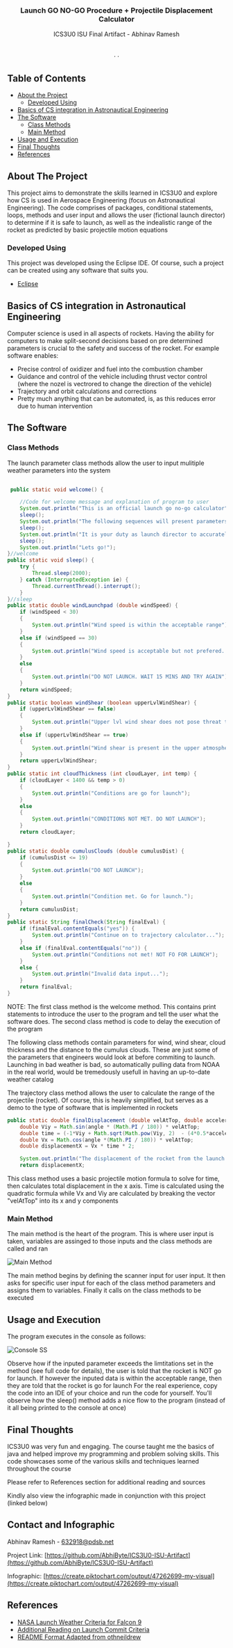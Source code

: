 
  <h3 align="center">Launch GO NO-GO Procedure + Projectile Displacement Calculator</h3>

  <p align="center">
    ICS3U0 ISU Final Artifact - Abhinav Ramesh
    <br />
    <a href=""><strong></strong></a>
    <br />
    <br />
    <a href=""></a>
    ·
    <a href=""></a>
    ·
    <a href=""></a>
  </p>
</p>



<!-- TABLE OF CONTENTS -->
## Table of Contents

* [About the Project](#about-the-project)
  * [Developed Using](#developed-using)
* [Basics of CS integration in Astronautical Engineering](#basics-of-cs-integration-in-astronautical-engineering)
* [The Software](#the-software)
  * [Class Methods](#class-methods)
  * [Main Method](#main-method)
* [Usage and Execution](#usage-and-execution)
* [Final Thoughts](#final-thoughts)
* [References](#references)




<!-- ABOUT THE PROJECT -->
## About The Project

This project aims to demonstrate the skills learned in ICS3U0 and explore how CS is used in Aerospace Engineering (focus on         Astronautical Engineering). The code comprises of packages, conditional statements, loops, methods and user input and allows the user (fictional launch director) to determine if it is safe to launch, as well as the indealistic range of the rocket as predicted by basic projectile motion equations
### Developed Using
This project was developed using the Eclipse IDE. Of course, such a project can be created using any software that suits you.
* [Eclipse](https://www.eclipse.org/downloads/)


<!-- GETTING STARTED -->
## Basics of CS integration in Astronautical Engineering

Computer science is used in all aspects of rockets. Having the ability for computers to make split-second decisions based on pre determined parameters is crucial to the safety and success of the rocket. For example software enables:
* Precise control of oxidizer and fuel into the combustion chamber
* Guidance and control of the vehicle including thrust vector control (where the nozel is vectrored to change the direction of the vehicle)
* Trajectory and orbit calculations and corrections
* Pretty much anything that can be automated, is, as this reduces error due to human intervention

## The Software

### Class Methods

The launch parameter class methods allow the user to input mulitiple weather parameters into the system

```java
	 
 public static void welcome() {

	//Code for welcome message and explanation of program to user
	System.out.println("This is an official launch go no-go calculator");
	sleep();
	System.out.println("The following sequences will present parameters in accordance with S-301B launch weather criteria for the Falcon 9 ");
	sleep();
	System.out.println("It is your duty as launch director to accurately input and update data as provided by NOAA");
	sleep();
	System.out.println("Lets go!");
}//welcome
public static void sleep() {
	try {
	    Thread.sleep(2000);
	} catch (InterruptedException ie) {
	    Thread.currentThread().interrupt();
	}
}//sleep
public static double windLaunchpad (double windSpeed) {
	if (windSpeed < 30)
	{
		System.out.println("Wind speed is within the acceptable range");
	}
	else if (windSpeed == 30)
	{
		System.out.println("Wind speed is acceptable but not prefered. Wait 10 mins and try again.");
	}
	else
	{
		System.out.println("DO NOT LAUNCH. WAIT 15 MINS AND TRY AGAIN");
	}
	return windSpeed;
}
public static boolean windShear (boolean upperLvlWindShear) {
	if (upperLvlWindShear == false)
	{
		System.out.println("Upper lvl wind shear does not pose threat to launch vehicle. Go for launch.");
	}
	else if (upperLvlWindShear == true)
	{
		System.out.println("Wind shear is present in the upper atmosphere. WAIT 30 MINS AND TRY AGAIN.");
	}
	return upperLvlWindShear;
}
public static int cloudThickness (int cloudLayer, int temp) {
	if (cloudLayer < 1400 && temp > 0)
	{
		System.out.println("Conditions are go for launch");
	}
	else
	{
		System.out.println("CONDITIONS NOT MET. DO NOT LAUNCH");
	}
	return cloudLayer;

}
public static double cumulusClouds (double cumulusDist) {
	if (cumulusDist <= 19)
	{
		System.out.println("DO NOT LAUNCH");
	}
	else
	{
		System.out.println("Condition met. Go for launch.");
	}
	return cumulusDist;
}
public static String finalCheck(String finalEval) {
	if (finalEval.contentEquals("yes")) {
		System.out.println("Continue on to trajectory calculator...");
	}
	else if (finalEval.contentEquals("no")) {
		System.out.println("Conditions not met! NOT FO FOR LAUNCH");
	}
	else {
		System.out.println("Invalid data input...");
	}
	return finalEval;
}
```
NOTE: The first class method is the welcome method. This contains print statements to introduce the user to the program and tell the user what the software does. The second class method is code to delay the execution of the program

The following class methods contain parameters for wind, wind shear, cloud thickness and the distance to the cumulus clouds. These are just some of the parameters that engineers would look at before commiting to launch. Launching in bad weather is bad, so automatically pulling data from NOAA in the real world, would be tremedously usefull in having an up-to-date weather catalog

The trajectory class method allows the user to calculate the range of the projectile (rocket). Of course, this is heavily simplified, but serves as a demo to the type of software that is implemented in rockets
```java
public static double finalDisplacement (double velAtTop, double acceleration, double angle, double heightAtTop) {
	double Viy = Math.sin(angle * (Math.PI / 180)) * velAtTop;
	double time = (-1*Viy + Math.sqrt(Math.pow(Viy, 2)  - (4*0.5*acceleration*heightAtTop)))/(-1*acceleration);
	double Vx = Math.cos(angle *(Math.PI / 180)) * velAtTop;
	double displacementX = Vx * time * 2;

	System.out.println("The displacement of the rocket from the launch site is: " + Math.round(displacementX) + " meters");
	return displacementX;
```
This class method uses a basic projectile motion formula to solve for time, then calculates total displacement in the x axis. Time is calculated using the quadratic formula while Vx and Viy are calculated by breaking the vector "velAtTop" into its x and y components	
### Main Method
The main method is the heart of the program. This is where user input is taken, variables are assinged to those inputs and the class methods are called and ran

![Main Method](https://user-images.githubusercontent.com/64025335/84406797-0433a300-abd8-11ea-8fc0-d9c3562da8bc.gif)

The main method begins by defining the scanner input for user input. It then asks for specific user input for each of the class method parameters and assigns them to variables. Finally it calls on the class methods to be executed

## Usage and Execution

The program executes in the console as follows: 

![Console SS](https://user-images.githubusercontent.com/64025335/84409701-bf117000-abdb-11ea-9f0b-a821a589c0e0.png)

Observe how if the inputed parameter exceeds the limtitations set in the method (see full code for details), the user is told that the rocket is NOT go for launch. If however the inputed data is within the acceptable range, then they are told that the rocket is go for launch
For the real experience, copy the code into an IDE of your choice and run the code for yourself. You'll observe how the sleep() method adds a nice flow to the program (instead of it all being printed to the console at once)




## Final Thoughts
ICS3U0 was very fun and engaging. The course taught me the basics of java and helped improve my programming and problem solving skills. This code showcases some of the various skills and techniques learned throughout the course

Please refer to References section for additional reading and sources

Kindly also view the infographic made in conjunction with this project (linked below)


## Contact and Infographic

Abhinav Ramesh - [](632918@pdsb.net) 632918@pdsb.net

Project Link: [https://github.com/AbhiByte/ICS3U0-ISU-Artifact](https://github.com/AbhiByte/ICS3U0-ISU-Artifact)

Infographic: [https://create.piktochart.com/output/47262699-my-visual](https://create.piktochart.com/output/47262699-my-visual)




## References
* [NASA Launch Weather Criteria for Falcon 9](https://www.nasa.gov/pdf/649911main_051612_falcon9_weather_criteria.pdf)
* [Additional Reading on Launch Commit Criteria](https://en.wikipedia.org/wiki/Launch_commit_criteria)
* [README Format Adapted from othneildrew](https://github.com/othneildrew/Best-README-Template.git)








